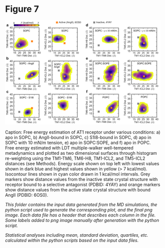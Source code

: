# Figure 7
<img src="Figure_7_w_labels.png" width="800"/>

Caption: Free energy estimation of AT1 receptor under various conditions: a) apo in SOPC, b) AngII-bound in SOPC, c) S1I8-bound in SOPC, d) apo in SOPC with 10 mN/m tension, e) apo in SOPC:SOPE, and f) apo in POPC. Free energy estimated with LDT multiple-walker well-tempered metadynamics and plotted as two dimensional surfaces through histogram re-weighting using the TM1-TM6, TM6-H8, TM1-ICL2, and TM5-ICL2 distances (see Methods). Energy scale shown on top left with lowest values shown in dark blue and highest values shown in yellow (> 7 kcal/mol). Isocontour lines shown in cyan color drawn in 1 kcal/mol intervals. Grey markers show distance values from the inactive state crystal structure with receptor bound to a selective antagonist (PDBID: 4YAY) and orange markers show distance values from the active state crystal structure with bound AngII (PDBID: 6OS0).

*This folder contains the input data generated from the MD simulations, the python script used to generate the corresponding plot, and the final png image. Each data file has a header that describes each column in the file. Some labels added to png image manually after generation with the python script.*

*Statistical analyses including mean, standard deviation, quartiles, etc. calculated within the python scripts based on the input data files.*
